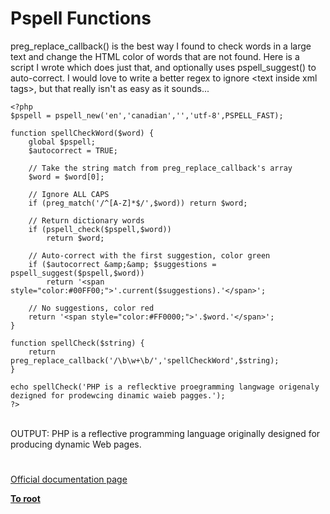 # Pspell Functions



preg_replace_callback() is the best way I found to check words in a large text and change the HTML color of words that are not found.  Here is a script I wrote which does just that, and optionally uses pspell_suggest() to auto-correct. I would love to write a better regex to ignore &lt;text inside xml tags&gt;, but that really isn&apos;t as easy as it sounds...<br>

```
<?php
$pspell = pspell_new('en','canadian','','utf-8',PSPELL_FAST);

function spellCheckWord($word) {
    global $pspell;
    $autocorrect = TRUE;

    // Take the string match from preg_replace_callback's array
    $word = $word[0];
    
    // Ignore ALL CAPS
    if (preg_match('/^[A-Z]*$/',$word)) return $word;

    // Return dictionary words
    if (pspell_check($pspell,$word))
        return $word;

    // Auto-correct with the first suggestion, color green
    if ($autocorrect &amp;&amp; $suggestions = pspell_suggest($pspell,$word))
        return '<span style="color:#00FF00;">'.current($suggestions).'</span>';
    
    // No suggestions, color red
    return '<span style="color:#FF0000;">'.$word.'</span>';
}

function spellCheck($string) {
    return preg_replace_callback('/\b\w+\b/','spellCheckWord',$string);
}

echo spellCheck('PHP is a reflecktive proegramming langwage origenaly dezigned for prodewcing dinamic waieb pagges.');
?>
```
<br>OUTPUT: PHP is a reflective programming language originally designed for producing dynamic Web pages.  

#

[Official documentation page](https://www.php.net/manual/en/ref.pspell.php)

**[To root](/README.md)**